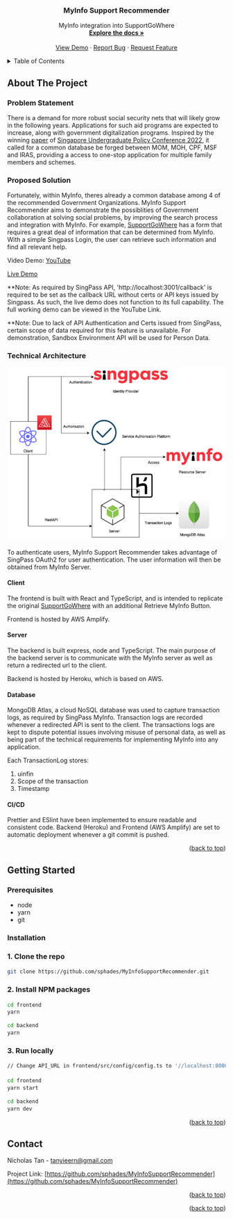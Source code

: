 <h3 align="center">MyInfo Support Recommender</h3>

  <p align="center">
    MyInfo integration into SupportGoWhere
    <br />
    <a href="https://github.com/sphades/MyInfoSupportRecommender"><strong>Explore the docs »</strong></a>
    <br />
    <br />
    <a href="https://master.d3lahcyhpwz9wc.amplifyapp.com/">View Demo</a>
    ·
    <a href="https://github.com/sphades/MyInfoSupportRecommender/issues">Report Bug</a>
    ·
    <a href="https://github.com/sphades/MyInfoSupportRecommender/issues">Request Feature</a>
  </p>
</div>

<!-- TABLE OF CONTENTS -->
<details>
  <summary>Table of Contents</summary>
  <ol>
    <li>
      <a href="#about-the-project">About The Project</a>
      <ul>
        <li><a href="#problem-statement">Problem Statement</a></li>
        <li><a href="#client">Proposed Solution</a></li>
      </ul>
    </li>
    <li>
      <a href="#technical-architecture">Technical Architecture</a>
      <ul>
        <li><a href="#client">Client</a></li>
        <li><a href="#server">Server</a></li>
        <li><a href="#database">Database</a></li>
        <li><a href="#ci/cd">CI/CD</a></li>
        </ul>
    <li>
      <a href="#getting-started">Getting Started</a>
      <ul>
        <li><a href="#prerequisites">Prerequisites</a></li>
        <li><a href="#installation">Installation</a></li>
      </ul>
    </li>
    <li><a href="#contact">Contact</a></li>

  </ol>
</details>

<!-- ABOUT THE PROJECT -->

## About The Project

### Problem Statement

There is a demand for more robust social security nets that will likely grow in the following years. Applications for such aid programs are expected to increase, along with government digitalization programs. Inspired by the winning [paper](https://github.com/sphades/MyInfoSupportRecommender/blob/master/%5BSUPC%202022%5D%20Policy%20Proposal%20%3CSG-FI-01%3E.pdf) of [Singapore Undergraduate Policy Conference 2022](https://www.nuspssoc.org/supc2022), it called for a common database be forged between MOM, MOH, CPF, MSF and IRAS, providing a access to one-stop application for multiple family members and schemes.

### Proposed Solution

Fortunately, within MyInfo, theres already a common database among 4 of the recommended Government Organizations. MyInfo Support Recommender aims to demonstrate the possiblities of Government collaboration at solving social problems, by improving the search process and integration with MyInfo. For example, [SupportGoWhere](https://supportgowhere.life.gov.sg/eligibility) has a form that requires a great deal of information that can be determined from MyInfo. With a simple Singpass Login, the user can retrieve such information and find all relevant help.

Video Demo: [YouTube](https://youtu.be/kEnZ-08NAec)

[Live Demo](https://master.d3lahcyhpwz9wc.amplifyapp.com/)

\*\*Note: As required by SingPass API, 'http://localhost:3001/callback' is required to be set as the callback URL without certs or API keys issued by Singpass. As such, the live demo does not function to its full capability. The full working demo can be viewed in the YouTube Link.

\*\*Note: Due to lack of API Authentication and Certs issued from SingPass, certain scope of data required for this feature is unavailable. For demonstration, Sandbox Environment API will be used for Person Data.

### Technical Architecture

![Architecture Diagram](https://github.com/sphades/MyInfoSupportRecommender/blob/master/Architecture.png)

To authenticate users, MyInfo Support Recommender takes advantage of SingPass OAuth2 for user authentication. The user information will then be obtained from MyInfo Server.

#### Client

The frontend is built with React and TypeScript, and is intended to replicate the original [SupportGoWhere](https://supportgowhere.life.gov.sg/eligibility) with an additional Retrieve MyInfo Button.

Frontend is hosted by AWS Amplify.

#### Server

The backend is built express, node and TypeScript. The main purpose of the backend server is to communicate with the MyInfo server as well as return a redirected url to the client.

Backend is hosted by Heroku, which is based on AWS.

#### Database

MongoDB Atlas, a cloud NoSQL database was used to capture transaction logs, as required by SingPass MyInfo. Transaction logs are recorded whenever a redirected API is sent to the client. The transactions logs are kept to dispute potential issues involving misuse of personal data, as well as being part of the technical requirements for implementing MyInfo into any application.

Each TransactionLog stores:

1. uinfin
2. Scope of the transaction
3. Timestamp

#### CI/CD

Prettier and ESlint have been implemented to ensure readable and consistent code.
Backend (Heroku) and Frontend (AWS Amplify) are set to automatic deployment whenever a git commit is pushed.

<p align="right">(<a href="#readme-top">back to top</a>)</p>

<!-- GETTING STARTED -->

## Getting Started

### Prerequisites

- node
- yarn
- git

### Installation

### 1. Clone the repo

```sh
git clone https://github.com/sphades/MyInfoSupportRecommender.git
```

### 2. Install NPM packages

```sh
cd frontend
yarn
```

```sh
cd backend
yarn
```

### 3. Run locally

```sh
// Change API_URL in frontend/src/config/config.ts to '//localhost:8000'

cd frontend
yarn start
```

```sh
cd backend
yarn dev
```

<p align="right">(<a href="#readme-top">back to top</a>)</p>

<!-- USAGE EXAMPLES -->

<!-- CONTACT -->

## Contact

Nicholas Tan - tanyieern@gmail.com

Project Link: [https://github.com/sphades/MyInfoSupportRecommender](https://github.com/sphades/MyInfoSupportRecommender)

<p align="right">(<a href="#readme-top">back to top</a>)</p>

<p align="right">(<a href="#readme-top">back to top</a>)</p>

<!-- MARKDOWN LINKS & IMAGES -->
<!-- https://www.markdownguide.org/basic-syntax/#reference-style-links -->
